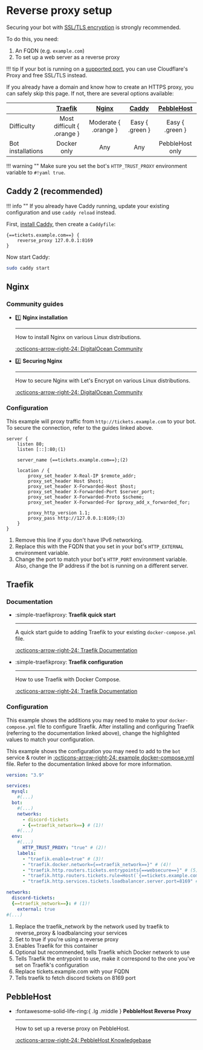 # Reverse proxy setup

Securing your bot with [SSL/TLS encryption](https://www.cloudflare.com/en-gb/learning/ssl/what-is-ssl/) is strongly recommended.

To do this, you need:

1. An FQDN (e.g. `example.com`)
2. To set up a web server as a reverse proxy

!!! tip
	If your bot is running on a [supported port](https://developers.cloudflare.com/fundamentals/get-started/reference/network-ports/),
	you can use Cloudflare's Proxy and free SSL/TLS instead.

If you already have a domain and know how to create an HTTPS proxy, you can safely skip this page.
If not, there are several options available:

|                   |    [Traefik](#traefik)     |   [Nginx](#nginx)    | [Caddy](#caddy-2-recommended) | [PebbleHost](#pebblehost) |
| :---------------- | :------------------------: | :------------------: | :---------------------------: | :-----------------------: |
| Difficulty        | Most difficult { .orange } | Moderate { .orange } |        Easy { .green }        |      Easy { .green }      |
| Bot installations |        Docker only         |         Any          |              Any              |      PebbleHost only      |

!!! warning ""
    Make sure you set the bot's `HTTP_TRUST_PROXY` environment variable to `#!yaml true`.

## Caddy 2 (recommended)


!!! info ""
    If you already have Caddy running, update your existing configuration and use `caddy reload` instead.

First, [install Caddy](https://caddyserver.com/docs/install), then create a `Caddyfile`:

```nginx title="Caddyfile"
{==tickets.example.com==} {
    reverse_proxy 127.0.0.1:8169
}
```

Now start Caddy:

```bash
sudo caddy start
```

## Nginx

### Community guides

<div class="grid cards" markdown>

-   :one: __Nginx installation__

    ---

    How to install Nginx on various Linux distributions.

    [:octicons-arrow-right-24: DigitalOcean Community](https://www.digitalocean.com/community/tutorial_collections/how-to-install-nginx)

-   :two: __Securing Nginx__

    ---

    How to secure Nginx with Let's Encrypt on various Linux distributions.

    [:octicons-arrow-right-24: DigitalOcean Community](https://www.digitalocean.com/community/tutorial_collections/how-to-secure-nginx-with-let-s-encrypt)

</div>

### Configuration

<div class="annotate" markdown>

This example will proxy traffic from `http://tickets.example.com` to your bot.
To secure the connection, refer to the guides linked above.

```nginx title="/etc/nginx/sites-available/tickets.example.com"
server {
    listen 80;
    listen [::]:80;(1)

    server_name {==tickets.example.com==};(2)

    location / {
        proxy_set_header X-Real-IP $remote_addr;
        proxy_set_header Host $host;
        proxy_set_header X-Forwarded-Host $host;
        proxy_set_header X-Forwarded-Port $server_port;
        proxy_set_header X-Forwarded-Proto $scheme;
        proxy_set_header X-Forwarded-For $proxy_add_x_forwarded_for;

        proxy_http_version 1.1;
        proxy_pass http://127.0.0.1:8169;(3)
    }
}
```

</div>

1. Remove this line if you don't have IPv6 networking.
2. Replace this with the FQDN that you set in your bot's `HTTP_EXTERNAL` environment variable.
3. Change the port to match your bot's `HTTP_PORT` environment variable.
   Also, change the IP address if the bot is running on a different server.



## Traefik

### Documentation

<div class="grid cards" markdown>

-   :simple-traefikproxy: __Traefik quick start__

    ---

    A quick start guide to adding Traefik to your existing `docker-compose.yml` file.

    [:octicons-arrow-right-24: Traefik Documentation](https://doc.traefik.io/traefik/getting-started/quick-start/)

-   :simple-traefikproxy: __Traefik configuration__

    ---

    How to use Traefik with Docker Compose.

    [:octicons-arrow-right-24: Traefik Documentation](https://doc.traefik.io/traefik/user-guides/docker-compose/basic-example/)

</div>

### Configuration

This example shows the additions you may need to make to your `docker-compose.yml` file to configure Traefik.
After installing and configuring Traefik (referring to the documentation linked above), change the highlighted values to match your configuration.

This example shows the configuration you may need to add to the `bot` service & router in [:octicons-arrow-right-24: example docker-compose.yml](https://github.com/discord-tickets/bot/blob/main/docker-compose.yml) file.
Refer to the documentation linked above for more information.

<div class="annotate" markdown>

```yaml title="docker-compose.yml" hl_lines="12 14-18 22"
version: "3.9"

services:
  mysql:
    #(...)
  bot:
    #(...)
    networks:
      - discord-tickets
      - {==traefik_network==} # (1)!
    #(...)
  env:
    #(...)
      HTTP_TRUST_PROXY: "true" # (2)!
    labels:
      - "traefik.enable=true" # (3)!
      - "traefik.docker.network={==traefik_network==}" # (4)!
      - "traefik.http.routers.tickets.entrypoints{==websecure==}" # (5)!
      - "traefik.http.routers.tickets.rule=Host(`{==tickets.example.com==}`)" # (6)!
      - "traefik.http.services.tickets.loadbalancer.server.port=8169" # (7)!

networks:
  discord-tickets:
  {==traefik_network==}: # (1)!
    external: true
#(...)

```

</div>

1. Replace the traefik_network by the network used by traefik to reverse_proxy & loadbalancing your services
2. Set to true if you're using a reverse proxy
3. Enables Traefik for this container
4. Optional but recommended, tells Traefik which Docker network to use
5. Tells Traefik the entrypoint to use, make it correspond to the one you've set on Traefik's configuration
6. Replace tickets.example.com with your FQDN
7. Tells traefik to fetch discord tickets on 8169 port

## PebbleHost

<div class="grid cards" markdown>

-   :fontawesome-solid-life-ring:{ .lg .middle } __PebbleHost Reverse Proxy__

    ---

    How to set up a reverse proxy on PebbleHost.

    [:octicons-arrow-right-24: PebbleHost Knowledgebase](https://help.pebblehost.com/en/minecraft/how-to-setup-a-reverse-proxy)


</div>
